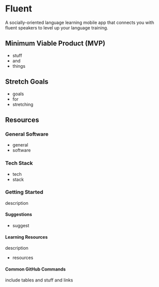 # Fluent
A socially-oriented language learning mobile app that connects you with fluent speakers to level up your language training.

## Minimum Viable Product (MVP)
- stuff
- and
- things

## Stretch Goals
- goals
- for 
- stretching

## Resources
### General Software
- general 
- software

### Tech Stack
- tech
- stack

### Getting Started
description

#### Suggestions
- suggest

#### Learning Resources
description
- resources

#### Common GitHub Commands
include tables and stuff and links
